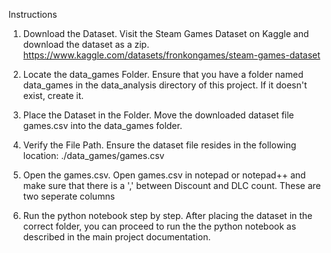 Instructions

1. Download the Dataset. Visit the Steam Games Dataset on Kaggle and download the dataset as a zip. https://www.kaggle.com/datasets/fronkongames/steam-games-dataset

2. Locate the data_games Folder. Ensure that you have a folder named data_games in the data_analysis directory of this project. If it doesn't exist, create it.

3. Place the Dataset in the Folder. Move the downloaded dataset file games.csv into the data_games folder.

4. Verify the File Path. Ensure the dataset file resides in the following location: ./data_games/games.csv

5. Open the games.csv. Open games.csv in notepad or notepad++ and make sure that there is a ',' between Discount and DLC count. These are two seperate columns 

6. Run the python notebook step by step. After placing the dataset in the correct folder, you can proceed to run the the python notebook as described in the main project documentation.